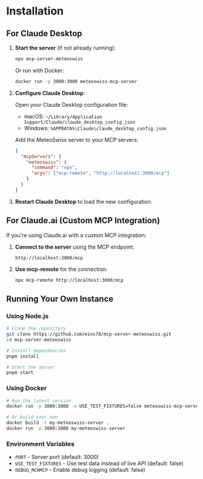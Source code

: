 # Installation

## For Claude Desktop

1. **Start the server** (if not already running):
   ```bash
   npx mcp-server-meteoswiss
   ```
   Or run with Docker:
   ```bash
   docker run -p 3000:3000 meteoswiss-mcp-server
   ```

2. **Configure Claude Desktop**:
   
   Open your Claude Desktop configuration file:
   - macOS: `~/Library/Application Support/Claude/claude_desktop_config.json`
   - Windows: `%APPDATA%\Claude\claude_desktop_config.json`
   
   Add the MeteoSwiss server to your MCP servers:
   ```json
   {
     "mcpServers": {
       "meteoswiss": {
         "command": "npx",
         "args": ["mcp-remote", "http://localhost:3000/mcp"]
       }
     }
   }
   ```

3. **Restart Claude Desktop** to load the new configuration.

## For Claude.ai (Custom MCP Integration)

If you're using Claude.ai with a custom MCP integration:

1. **Connect to the server** using the MCP endpoint:
   ```
   http://localhost:3000/mcp
   ```

2. **Use mcp-remote** for the connection:
   ```bash
   npx mcp-remote http://localhost:3000/mcp
   ```

## Running Your Own Instance

### Using Node.js

```bash
# Clone the repository
git clone https://github.com/eins78/mcp-server-meteoswiss.git
cd mcp-server-meteoswiss

# Install dependencies
pnpm install

# Start the server
pnpm start
```

### Using Docker

```bash
# Run the latest version
docker run -p 3000:3000 -e USE_TEST_FIXTURES=false meteoswiss-mcp-server

# Or build your own
docker build -t my-meteoswiss-server .
docker run -p 3000:3000 my-meteoswiss-server
```

### Environment Variables

- `PORT` - Server port (default: 3000)
- `USE_TEST_FIXTURES` - Use test data instead of live API (default: false)
- `DEBUG_MCHMCP` - Enable debug logging (default: false)